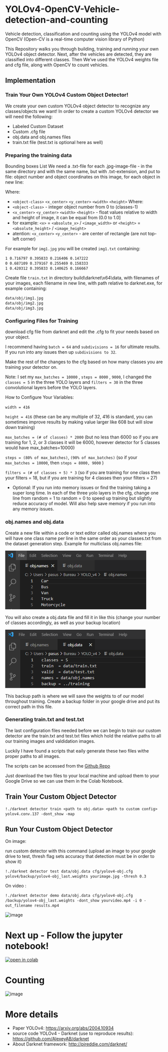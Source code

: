 # YOLOv4-OpenCV-Vehicle-detection-and-counting
Vehicle detection, classification  and counting using the YOLOv4 model with OpenCV (Open-CV is a real-time computer vision library of Python)

This Repository walks you through building, training and running your own YOLOv4 object detector. Next, after the vehicles are detected, they are classified into different classes. Then We’ve used the YOLOv4 weights file and cfg file, along with OpenCV to count vehicles. 

## Implementation


### Train Your Own YOLOv4 Custom Object Detector!
We create your own custom YOLOv4 object detector to recognize any classes/objects we want!
In order to create a custom YOLOv4 detector we will need the following:

* Labeled Custom Dataset
* Custom .cfg file
* obj.data and obj.names files
* train.txt file (test.txt is optional here as well)

### Preparing the training data
Bounding boxes List We need a .txt-file for each .jpg-image-file - in the same directory and with the same name, but with .txt-extension, and put to file: object number and object coordinates on this image, for each object in new line:

Where:

* `<object-class>` `<x_center>` `<y_center>` `<width>` `<height>` Where:
* `<object-class>` - integer object number from 0 to (classes-1)
* `<x_center>` `<y_center>` `<width>` `<height>` - float values relative to width and height of image, it can be equal from (0.0 to 1.0]
* for example: `<x>` = `<absolute_x>` / `<image_width>` or `<height>` = `<absolute_height>` / `<image_height>`
* atention: `<x_center>` `<y_center>` - are center of rectangle (are not top-left corner)

For example for `img1.jpg` you will be created `img1.txt` containing: 

```
1 0.716797 0.395833 0.216406 0.147222
0 0.687109 0.379167 0.255469 0.158333
1 0.420312 0.395833 0.140625 0.166667
```

Create file `train.txt` in directory build\darknet\x64\data\, with filenames of your images, each filename in new line, with path relative to darknet.exe, for example containing:

```
data/obj/img1.jpg
data/obj/img2.jpg
data/obj/img3.jpg
```
### Configuring Files for Training

download cfg file from darknet and edit the .cfg to fit your needs based on your object.

I recommend having `batch = 64` and `subdivisions = 16` for ultimate results. If you run into any issues then up `subdivisions to 32`.

Make the rest of the changes to the cfg based on how many classes you are training your detector on.

Note: I set my `max_batches = 10000` , `steps = 8000` , `9000`, I changed the `classes = 5` in the three YOLO layers and `filters = 30` in the three convolutional layers before the YOLO layers.

How to Configure Your Variables:

`width = 416`

`height = 416` (these can be any multiple of 32, 416 is standard, you can sometimes improve results by making value larger like 608 but will slow down training)

`max_batches = (# of classes) * 2000` (but no less than 6000 so if you are training for 1, 2, or 3 classes it will be 6000, however detector for 5 classes would have max_batches=10000)

`steps = (80% of max_batches)`, `(90% of max_batches)` (so if your `max_batches = 10000`, then `steps = 8000, 9000` )

`filters = (# of classes + 5) * 3` (so if you are training for one class then your filters = 18, but if you are training for 4 classes then your filters = 27)

- Optional: If you run into memory issues or find the training taking a super long time. In each of the three yolo layers in the cfg, change one line from random = 1 to random = 0 to speed up training but slightly reduce accuracy of model. Will also help save memory if you run into any memory issues.

### obj.names and obj.data
Create a new file within a code or text editor called obj.names where you will have one class name per line in the same order as your classes.txt from the dataset generation step.
Example for multiclass obj.names file:

![image](https://github.com/Batoulhf/YOLOv4-OpenCV-Vehicle-detection-and-counting/blob/main/Implementation/objName.png)





You will also create a obj.data file and fill it in like this (change your number of classes accordingly, as well as your backup location)

![image](https://github.com/Batoulhf/YOLOv4-OpenCV-Vehicle-detection-and-counting/blob/main/Implementation/objData.png)

This backup path is where we will save the weights to of our model throughout training. Create a backup folder in your google drive and put its correct path in this file.

### Generating train.txt and test.txt
The last configuration files needed before we can begin to train our custom detector are the train.txt and test.txt files which hold the relative paths to all our training images and valdidation images.

Luckily I have found a scripts that eaily generate these two files withe proper paths to all images.

The scripts can be accessed from the [Github Repo](https://github.com/theAIGuysCode/YOLOv4-Cloud-Tutorial/tree/master/yolov4)

Just download the two files to your local machine and upload them to your Google Drive so we can use them in the Colab Notebook.

## Train Your Custom Object Detector
```
!./darknet detector train <path to obj.data> <path to custom config> yolov4.conv.137 -dont_show -map
```
## Run Your Custom Object Detector

On image:

run custom detector with this command (upload an image to your google drive to test, thresh flag sets accuracy that detection must be in order to show it)
```
!./darknet detector test data/obj.data cfg/yolov4-obj.cfg yolov4/backup/yolov4-obj_last.weights yourimage.jpg -thresh 0.3
```
On video :
```
!./darknet detector demo data/obj.data cfg/yolov4-obj.cfg /backup/yolov4-obj_last.weights -dont_show yourvideo.mp4 -i 0 -out_filename results.mp4
```
![image](https://github.com/Batoulhf/YOLOv4-OpenCV-Vehicle-detection-and-counting/blob/main/Implementation/vid.gif)

# Next up - Follow the jupyter notebook!
[![open in colab](https://colab.research.google.com/assets/colab-badge.svg)](https://colab.research.google.com/drive/11HCG-yqNjG4nsJGZXEyYXxbL1SBULE2Y?authuser=4#scrollTo=8dfPY2h39m-T)

# Counting
![image](https://github.com/Batoulhf/YOLOv4-OpenCV-Vehicle-detection-and-counting/blob/main/Implementation/count.gif)


# More details

* Paper YOLOv4: https://arxiv.org/abs/2004.10934
* source code YOLOv4 - Darknet (use to reproduce results): https://github.com/AlexeyAB/darknet
* About Darknet framework: http://pjreddie.com/darknet/

